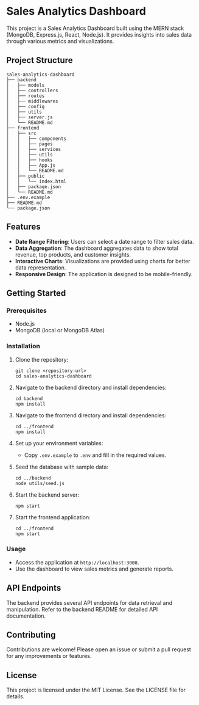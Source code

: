 # Sales Analytics Dashboard

This project is a Sales Analytics Dashboard built using the MERN stack (MongoDB, Express.js, React, Node.js). It provides insights into sales data through various metrics and visualizations.

## Project Structure

```
sales-analytics-dashboard
├── backend
│   ├── models
│   ├── controllers
│   ├── routes
│   ├── middlewares
│   ├── config
│   ├── utils
│   ├── server.js
│   └── README.md
├── frontend
│   ├── src
│   │   ├── components
│   │   ├── pages
│   │   ├── services
│   │   ├── utils
│   │   ├── hooks
│   │   ├── App.js
│   │   └── README.md
│   ├── public
│   │   └── index.html
│   ├── package.json
│   └── README.md
├── .env.example
├── README.md
└── package.json
```

## Features

- **Date Range Filtering**: Users can select a date range to filter sales data.
- **Data Aggregation**: The dashboard aggregates data to show total revenue, top products, and customer insights.
- **Interactive Charts**: Visualizations are provided using charts for better data representation.
- **Responsive Design**: The application is designed to be mobile-friendly.

## Getting Started

### Prerequisites

- Node.js
- MongoDB (local or MongoDB Atlas)

### Installation

1. Clone the repository:
   ```
   git clone <repository-url>
   cd sales-analytics-dashboard
   ```

2. Navigate to the backend directory and install dependencies:
   ```
   cd backend
   npm install
   ```

3. Navigate to the frontend directory and install dependencies:
   ```
   cd ../frontend
   npm install
   ```

4. Set up your environment variables:
   - Copy `.env.example` to `.env` and fill in the required values.

5. Seed the database with sample data:
   ```
   cd ../backend
   node utils/seed.js
   ```

6. Start the backend server:
   ```
   npm start
   ```

7. Start the frontend application:
   ```
   cd ../frontend
   npm start
   ```

### Usage

- Access the application at `http://localhost:3000`.
- Use the dashboard to view sales metrics and generate reports.

## API Endpoints

The backend provides several API endpoints for data retrieval and manipulation. Refer to the backend README for detailed API documentation.

## Contributing

Contributions are welcome! Please open an issue or submit a pull request for any improvements or features.

## License

This project is licensed under the MIT License. See the LICENSE file for details.